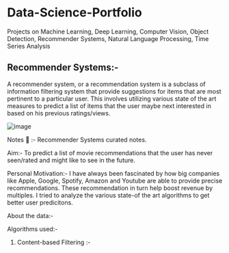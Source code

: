 # Data-Science-Portfolio
Projects on Machine Learning, Deep Learning, Computer Vision, Object Detection, Recommender Systems, Natural Language Processing, Time Series Analysis

## Recommender Systems:-
A recommender system, or a recommendation system is a subclass of information filtering system that provide suggestions for items that are most pertinent to a particular user. This involves utilizing various state of the art measures to predict a list of items that the user maybe next interested in based on his previous ratings/views.

![image](https://user-images.githubusercontent.com/100412162/178732625-1887f72f-2bbe-4441-9fb6-ec33e7699aff.png)

Notes 📝 :- Recommender Systems curated notes.

Aim:- To predict a list of movie recommendations that the user has never seen/rated and might like to see in the future. 

Personal Motivation:- I have always been fascinated by how big companies like Apple, Google, Spotify, Amazon and Youtube are able to provide precise recommendations. These recommendation in turn help boost revenue by multiples. I tried to analyze the various state-of the art algorithms to get better user predicitons.

About the data:-


Algorithms used:-

1) Content-based Filtering :- 





